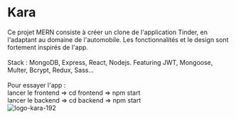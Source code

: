 # Kara
Ce projet MERN consiste à créer un clone de l'application Tinder, en l'adaptant au domaine de l'automobile. Les fonctionnalités et le design sont fortement inspirés de l'app. <br><br>
Stack : MongoDB, Express, React, Nodejs. Featuring JWT, Mongoose, Multer, Bcrypt, Redux, Sass…<br><br>
Pour essayer l'app :<br>
lancer le frontend => cd frontend => npm start <br>
lancer le backend => cd backend => npm start <br>
![logo-kara-192](https://user-images.githubusercontent.com/68705187/170531400-200fbd11-34f1-4543-8405-621a1002f83d.png)

